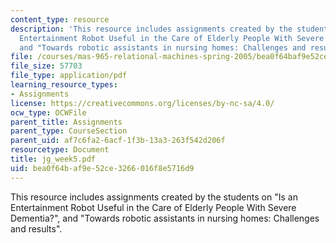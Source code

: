 ```yaml
---
content_type: resource
description: 'This resource includes assignments created by the students on "Is an
  Entertainment Robot Useful in the Care of Elderly People With Severe Dementia?",
  and "Towards robotic assistants in nursing homes: Challenges and results".'
file: /courses/mas-965-relational-machines-spring-2005/bea0f64baf9e52ce3266016f8e5716d9_jg_week5.pdf
file_size: 57703
file_type: application/pdf
learning_resource_types:
- Assignments
license: https://creativecommons.org/licenses/by-nc-sa/4.0/
ocw_type: OCWFile
parent_title: Assignments
parent_type: CourseSection
parent_uid: af7c6fa2-6acf-1f3b-13a3-263f542d206f
resourcetype: Document
title: jg_week5.pdf
uid: bea0f64b-af9e-52ce-3266-016f8e5716d9
---
```

This resource includes assignments created by the students on "Is an Entertainment Robot Useful in the Care of Elderly People With Severe Dementia?", and "Towards robotic assistants in nursing homes: Challenges and results".